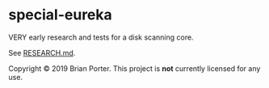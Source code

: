 # special-eureka

VERY early research and tests for a disk scanning core.

See [RESEARCH.md](RESEARCH.md).

Copyright &copy; 2019 Brian Porter. This project is **not** currently licensed for any use.
